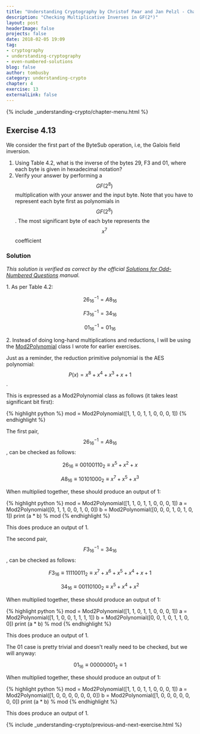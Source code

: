 ```yaml
---
title: "Understanding Cryptography by Christof Paar and Jan Pelzl - Chapter 4 Solutions - Ex4.13"
description: "Checking Multiplicative Inverses in GF(2⁸)"
layout: post
headerImage: false
projects: false
date: 2018-02-05 19:09
tag:
- cryptography
- understanding-cryptography
- even-numbered-solutions
blog: false
author: tombusby
category: understanding-crypto
chapter: 4
exercise: 13
externalLink: false
---
```


{% include _understanding-crypto/chapter-menu.html %}

## Exercise 4.13

We consider the first part of the ByteSub operation, i.e, the Galois field inversion.

1. Using Table 4.2, what is the inverse of the bytes 29, F3 and 01, where each byte is given in hexadecimal notation?
2. Verify your answer by performing a $$GF(2^8)$$ multiplication with your answer and the input byte. Note that you have to represent each byte first as polynomials in $$GF(2^8)$$. The most significant byte of each byte represents the $$x^7$$ coefficient

### Solution

*This solution is verified as correct by the official [Solutions for Odd-Numbered Questions](http://wiki.crypto.rub.de/Buch/en/download/Understanding_Cryptography_Odd_Solutions.pdf) manual.*

1\. As per Table 4.2:

$$ 26_{16}^{-1} = A8_{16} $$

$$ F3_{16}^{-1} = 34_{16} $$

$$ 01_{16}^{-1} = 01_{16} $$

2\. Instead of doing long-hand multiplications and reductions, I will be using the [Mod2Polynomial](https://github.com/tombusby/understanding-cryptography-exercises/blob/master/Chapter-04/gf.py) class I wrote for earlier exercises.

Just as a reminder, the reduction primitive polynomial is the AES polynomial: $$ P(x) = x^8 + x^4 + x^3 + x + 1 $$.

This is expressed as a Mod2Polynomial class as follows (it takes least significant bit first):

{% highlight python %}
mod = Mod2Polynomial([1, 1, 0, 1, 1, 0, 0, 0, 1])
{% endhighlight %}

The first pair, $$ 26_{16}^{-1} = A8_{16} $$, can be checked as follows:

$$ 26_{16} \equiv 00100110_2 \equiv x^5 + x^2 + x $$

$$ A8_{16} \equiv 10101000_2 \equiv x^7 + x^5 + x^3 $$

When multiplied together, these should produce an output of 1:

{% highlight python %}
mod = Mod2Polynomial([1, 1, 0, 1, 1, 0, 0, 0, 1])
a = Mod2Polynomial([0, 1, 1, 0, 0, 1, 0, 0])
b = Mod2Polynomial([0, 0, 0, 1, 0, 1, 0, 1])
print (a * b) % mod
{% endhighlight %}

This does produce an output of 1.

The second pair, $$ F3_{16}^{-1} = 34_{16} $$, can be checked as follows:

$$ F3_{16} \equiv 11110011_2 \equiv x^7 + x^6 + x^5 + x^4 + x + 1 $$

$$ 34_{16} \equiv 00110100_2 \equiv x^5 + x^4 + x^2 $$

When multiplied together, these should produce an output of 1:

{% highlight python %}
mod = Mod2Polynomial([1, 1, 0, 1, 1, 0, 0, 0, 1])
a = Mod2Polynomial([1, 1, 0, 0, 1, 1, 1, 1])
b = Mod2Polynomial([0, 0, 1, 0, 1, 1, 0, 0])
print (a * b) % mod
{% endhighlight %}

This does produce an output of 1.

The 01 case is pretty trivial and doesn't really need to be checked, but we will anyway:

$$ 01_{16} \equiv 00000001_2 \equiv 1 $$

When multiplied together, these should produce an output of 1:

{% highlight python %}
mod = Mod2Polynomial([1, 1, 0, 1, 1, 0, 0, 0, 1])
a = Mod2Polynomial([1, 0, 0, 0, 0, 0, 0, 0])
b = Mod2Polynomial([1, 0, 0, 0, 0, 0, 0, 0])
print (a * b) % mod
{% endhighlight %}

This does produce an output of 1.

{% include _understanding-crypto/previous-and-next-exercise.html %}
